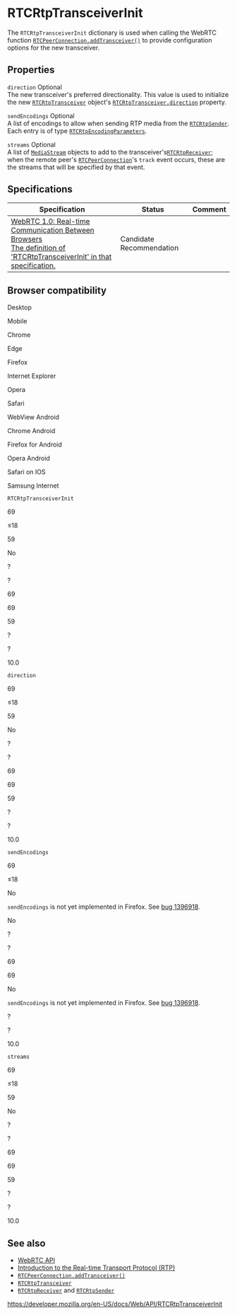 RTCRtpTransceiverInit
=====================

The `RTCRtpTransceiverInit` dictionary is used when calling the WebRTC function [`RTCPeerConnection.addTransceiver()`](rtcpeerconnection/addtransceiver) to provide configuration options for the new transceiver.

Properties
----------

 `direction` <span class="badge inline optional">Optional</span>   
The new transceiver's preferred directionality. This value is used to initialize the new [`RTCRtpTransceiver`](rtcrtptransceiver) object's [`RTCRtpTransceiver.direction`](rtcrtptransceiver/direction) property.

 `sendEncodings` <span class="badge inline optional">Optional</span>   
A list of encodings to allow when sending RTP media from the [`RTCRtpSender`](rtcrtpsender). Each entry is of type [`RTCRtpEncodingParameters`](rtcrtpencodingparameters).

 `streams` <span class="badge inline optional">Optional</span>   
A list of [`MediaStream`](mediastream) objects to add to the transceiver's[`RTCRtpReceiver`](rtcrtpreceiver); when the remote peer's [`RTCPeerConnection`](rtcpeerconnection)'s `track` event occurs, these are the streams that will be specified by that event.

Specifications
--------------

<table><thead><tr class="header"><th>Specification</th><th>Status</th><th>Comment</th></tr></thead><tbody><tr class="odd"><td><a href="https://w3c.github.io/webrtc-pc/#dom-rtcrtptransceiverinit">WebRTC 1.0: Real-time Communication Between Browsers<br />
<span class="small">The definition of 'RTCRtpTransceiverInit' in that specification.</span></a></td><td><span class="spec-cr">Candidate Recommendation</span></td><td></td></tr></tbody></table>

Browser compatibility
---------------------

Desktop

Mobile

Chrome

Edge

Firefox

Internet Explorer

Opera

Safari

WebView Android

Chrome Android

Firefox for Android

Opera Android

Safari on IOS

Samsung Internet

`RTCRtpTransceiverInit`

69

≤18

59

No

?

?

69

69

59

?

?

10.0

`direction`

69

≤18

59

No

?

?

69

69

59

?

?

10.0

`sendEncodings`

69

≤18

No

`sendEncodings` is not yet implemented in Firefox. See [bug 1396918](https://bugzil.la/1396918).

No

?

?

69

69

No

`sendEncodings` is not yet implemented in Firefox. See [bug 1396918](https://bugzil.la/1396918).

?

?

10.0

`streams`

69

≤18

59

No

?

?

69

69

59

?

?

10.0

See also
--------

-   [WebRTC API](webrtc_api)
-   [Introduction to the Real-time Transport Protocol (RTP)](webrtc_api/intro_to_rtp)
-   [`RTCPeerConnection.addTransceiver()`](rtcpeerconnection/addtransceiver)
-   [`RTCRtpTransceiver`](rtcrtptransceiver)
-   [`RTCRtpReceiver`](rtcrtpreceiver) and [`RTCRtpSender`](rtcrtpsender)

<a href="https://developer.mozilla.org/en-US/docs/Web/API/RTCRtpTransceiverInit" class="_attribution-link">https://developer.mozilla.org/en-US/docs/Web/API/RTCRtpTransceiverInit</a>
